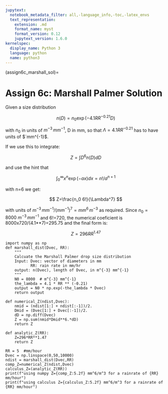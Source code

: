 ```yaml
---
jupytext:
  notebook_metadata_filter: all,-language_info,-toc,-latex_envs
  text_representation:
    extension: .md
    format_name: myst
    format_version: 0.12
    jupytext_version: 1.6.0
kernelspec:
  display_name: Python 3
  language: python
  name: python3
---
```


(assign6c_marshall_sol)=

# Assign 6c: Marshall Palmer Solution

Given a size distribution

$$
n(D) = n_0 \exp(-4.1 RR^{-0.21} D )
$$

with $n_0$ in units of $m^{-3}\,mm^{-1}$, D in mm,
so that $\Lambda=4.1 RR^{-0.21}$ has to have units
of $`mm^{-1}$.

If we use this to integrate:

$$
   Z=\int D^6 n(D) dD
$$

and use the hint that

$$
   \int^\infty_0 x^n \exp( -a x) dx = n! / a^{n+1}
$$

with n=6 we get:

$$
   Z=\frac{n_0 6!}{\Lambda^7}
$$

with units of  $m^{-3}\,mm^{-1}/(mm^{-1})^7=mm^6\,m^{-3}$ as required.  Since
$n_0=8000\ m^{-3}\,mm^{-1}$ and 6!=720, the
numerical coeficient is 8000x720/(4.1**7)=295.75 and  the final form is:

$$
   Z=296 RR^{1.47}
$$

```{code-cell} ipython3
import numpy as np
def marshall_dist(Dvec, RR):
    """
    Calcuate the Marshall Palmer drop size distribution
    Input: Dvec: vector of diameters in mm
           RR: rain rate in mm/hr
    output: n(Dvec), length of Dvec, in m^{-3} mm^{-1}
    """
    N0 = 8000  # m^{-3} mm^{-1}
    the_lambda = 4.1 * RR ** (-0.21)
    output = N0 * np.exp(-the_lambda * Dvec)
    return output

def numerical_Z(ndist,Dvec):
    nmid = (ndist[1:] + ndist[:-1])/2.
    Dmid = (Dvec[1:] + Dvec[:-1])/2.
    dD = np.diff(Dvec)
    Z = np.sum(nmid*Dmid**6.*dD)
    return Z

def analytic_Z(RR):
    Z=296*RR**1.47
    return Z

RR = 5  #mm/hour
Dvec = np.linspace(0,50,10000)
ndist = marshall_dist(Dvec,RR)
comp_Z=numerical_Z(ndist,Dvec)
calculus_Z=(analytic_Z(RR))
print(f"using numpy Z={comp_Z:5.2f} mm^6/m^3 for a rainrate of {RR} mm/hour")
print(f"using calculus Z={calculus_Z:5.2f} mm^6/m^3 for a rainrate of {RR} mm/hour")
```
